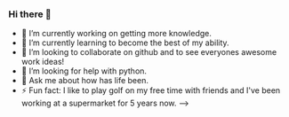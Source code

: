 ### Hi there 👋

- 🔭 I’m currently working on getting more knowledge.
- 🌱 I’m currently learning to become the best of my ability.
- 👯 I’m looking to collaborate on github and to see everyones awesome work ideas!
- 🤔 I’m looking for help with python.
- 💬 Ask me about how has life been.
- ⚡ Fun fact: I like to play golf on my free time with friends and I've been working at a supermarket for 5 years now.
-->
